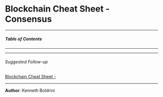 # Blockchain Cheat Sheet - Consensus
---
##### **Table of Contents**
---
  
---
###### Suggested Follow-up
[Blockchain Cheat Sheet - ](/.)
  
---
  
**Author**: Kenneth Boldrini